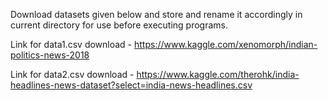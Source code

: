 Download datasets given below and store and rename it accordingly in current directory for use before executing programs.

Link for data1.csv download - https://www.kaggle.com/xenomorph/indian-politics-news-2018

Link for data2.csv download - https://www.kaggle.com/therohk/india-headlines-news-dataset?select=india-news-headlines.csv
